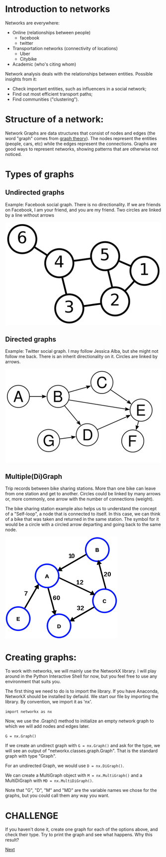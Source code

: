 

# Introduction to networks

Networks are everywhere: 

- Online (relationships between people)
  - facebook
  - twitter
- Transportation networks (connectivity of locations)
  - Uber
  - Citybike
- Academic (who's citing whom)

Network analysis deals with the relationships between entities.
Possible insights from it:

- Check important entities, such as influencers in a social network;
- Find out most efficient transport paths;
- Find communities ("clustering").

# Structure of a network:

Network Graphs are data structures that consist of nodes and edges (the word "graph" comes from [graph theory](https://en.wikipedia.org/wiki/Graph_theory)). The nodes represent the entities (people, cars, etc) while the edges represent the connections. Graphs are good ways to represent networks, showing patterns that are otherwise not noticed.

# Types of graphs

## Undirected graphs

Example: Facebook social graph. There is no directionality. If we are friends on Facebook, I am your friend, and you are my friend. Two circles are linked by a line without arrows

![A very simple network](img1.png)


## Directed graphs

Example: Twitter social graph. I may follow Jessica Alba, but she might not follow me back. There is an inherit directionality on it. Circles are linked by arrows. 

![directed network](direct_network.png)

## Multiple(Di)Graph

Trip records between bike sharing stations. More than one bike can leave from one station and get to another. Circles could be linked by many arrows or, more commonly, one arrow with the number of connections (weight). 

The bike sharing station example also helps us to understand the concept of a "Self-loop", a node that is connected to itself. In this case, we can think of a bike that was taken and returned in the same station. The symbol for it would be a circle with a circled arrow departing and going back to the same node.

![multiple graph network](multidigraph.png)

# Creating graphs:

To work with networks, we will mainly use the NetworkX library. I will play around in the Python Interactive Shell for now, but you feel free to use any environment that suits you.

The first thing we need to do is to import the library. If you have Anaconda, NetworkX should be installed by defauld. We start our file by importing the library. By convention, we import it as 'nx'.

`import networkx as nx`

Now, we use the .Graph() method to initialize an empty network graph to which we will add nodes and edges later.

`G = nx.Graph()`

If we create an undirect graph with `G = nx.Graph()` and ask for the type, we will see an output of "networkx.classes.graph.Graph". That is the standard graph with type "Graph". 

For an undirected Graph, we would use `D = nx.DiGraph()`.

We can create a MultiGraph object with `M = nx.MultiGraph()` and a MultiDiGraph with `MD = nx.MultiDiGraph()`.

Note that "G", "D", "M" and "MD" are the variable names we chose for the graphs, but you could call them any way you want.

# CHALLENGE

If you haven't done it, create one graph for each of the options above, and check their type. Try to print the graph and see what happens. Why this result?


[Next](2_basics.md)
